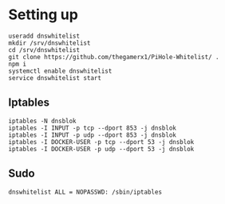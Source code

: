 <!-- This will flush and edit DOCKER-USER table!! -->

# Setting up

```shell
useradd dnswhitelist
mkdir /srv/dnswhitelist
cd /srv/dnswhitelist
git clone https://github.com/thegamerx1/PiHole-Whitelist/ .
npm i
systemctl enable dnswhitelist
service dnswhitelist start
```

## Iptables

```shell
iptables -N dnsblok
iptables -I INPUT -p tcp --dport 853 -j dnsblok
iptables -I INPUT -p udp --dport 853 -j dnsblok
iptables -I DOCKER-USER -p tcp --dport 53 -j dnsblok
iptables -I DOCKER-USER -p udp --dport 53 -j dnsblok
```

## Sudo

```
dnswhitelist ALL = NOPASSWD: /sbin/iptables
```
